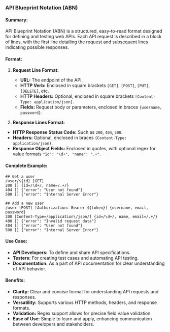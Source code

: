 ### API Blueprint Notation (ABN)

#### Summary:

API Blueprint Notation (ABN) is a structured, easy-to-read format designed for defining and testing web APIs. Each API request is described in a block of lines, with the first line detailing the request and subsequent lines indicating possible responses.

#### Format:

1. **Request Line Format:**
   - **URL:** The endpoint of the API.
   - **HTTP Verb:** Enclosed in square brackets `[GET]`, `[POST]`, `[PUT]`, `[DELETE]`, etc.
   - **HTTP Headers:** Optional, enclosed in square brackets `[Content-Type: application/json]`.
   - **Fields:** Request body or parameters, enclosed in braces `{username, password}`.

2. **Response Lines Format:**
- **HTTP Response Status Code:** Such as `200`, `404`, `500`.
- **Headers:** Optional, enclosed in braces `{Content-Type: application/json}`.
- **Response Object Fields:** Enclosed in quotes, with optional regex for value formats `"id": "\d+", "name": ".+"`.


#### Complete Example:
````
## Get a user
/user/${id} [GET]
200 [] {id=/\d+/, name=/.+/}
404 [] {"error": "User not found"}
500 [] {"error": "Internal Server Error"}

## Add a new user
/user [POST] [Authorization: Bearer ${token}] {username, email, password}
200 [Content-Type=/application\/json/] {id=/\d+/, name, email=/.+/}
400 [] {"error": "Invalid request data"}
404 [] {"error": "User not found"}
500 [] {"error": "Internal Server Error"}
````

#### Use Case:

- **API Developers:** To define and share API specifications.
- **Testers:** For creating test cases and automating API testing.
- **Documentation:** As a part of API documentation for clear understanding of API behavior.

#### Benefits:

- **Clarity:** Clear and concise format for understanding API requests and responses.
- **Versatility:** Supports various HTTP methods, headers, and response formats.
- **Validation:** Regex support allows for precise field value validation.
- **Ease of Use:** Simple to learn and apply, enhancing communication between developers and stakeholders.

